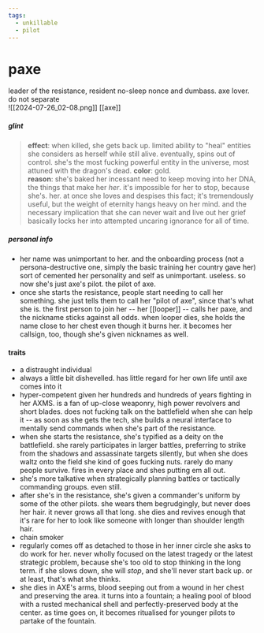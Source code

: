 ```yaml
---
tags:
  - unkillable
  - pilot
---
```

# paxe
leader of the resistance, resident no-sleep nonce and dumbass. axe lover. do not separate  
![[2024-07-26_02-08.png]]
[[axe]]
##### glint
> **effect**: when killed, she gets back up. limited ability to "heal" entities she considers as herself while still alive. eventually, spins out of control. she's the most fucking powerful entity in the universe, most attuned with the dragon's dead.
> **color**: gold.  
> **reason**: she's baked her incessant need to keep moving into her DNA, the things that make her   *her*. it's impossible for her to stop, because she's. her. at once she loves and despises this fact; it's tremendously useful, but the weight of eternity hangs heavy on her mind. and the necessary implication that she can never wait and live out her grief basically locks her into attempted uncaring ignorance for all of time.
##### personal info
- her name was unimportant to her. and the onboarding process (not a persona-destructive one, simply the basic training her country gave her) sort of cemented her personality and self as   unimportant. useless. so now she's just axe's pilot. the pilot of axe.
- once she starts the resistance, people start needing to call her something. she just tells them to call her "pilot of axe", since that's what she is. the first person to join her -- her [[looper]] -- calls her paxe, and the nickname sticks against all odds. when looper dies, she holds the name close to her chest even though it burns her. it becomes her callsign, too, though she's given nicknames as well.
#### traits  
- a distraught individual
- always a little bit dishevelled. has little regard for her own life until axe comes into it
- hyper-competent given her hundreds and hundreds of years fighting in her AXMS. is a fan of up-close weaponry, high power revolvers and short blades. does not fucking talk on the battlefield when she can help it -- as soon as she gets the tech, she builds a neural interface to mentally send commands when she's part of the resistance.
- when she starts the resistance, she's typified as a deity on the battlefield. she rarely participates in larger battles, preferring to strike from the shadows and assassinate targets silently, but when she does waltz onto the field she kind of    goes fucking nuts. rarely do many people survive. fires in every place and shes putting em all out.
- she's more talkative when strategically planning battles or tactically commanding groups. even still.
- after she's in the resistance, she's given a commander's uniform by some of the other pilots. she wears them begrudgingly, but never does her hair. it never grows all that long. she dies and revives enough that it's rare for her to look like someone with longer than shoulder length hair.
- chain smoker
- regularly comes off as detached to those in her inner circle she asks to do work for her. never wholly focused on the latest tragedy or the latest strategic problem, because she's too old to stop thinking in the long term. if she slows down, she will *stop*, and she'll never start back up. or at least, that's what she thinks.
- she dies in AXE's arms, blood seeping out from a wound in her chest and preserving the area. it turns into a fountain; a healing pool of blood with a rusted mechanical shell and perfectly-preserved body at the center. as time goes on, it becomes ritualised for younger pilots to partake of the fountain.